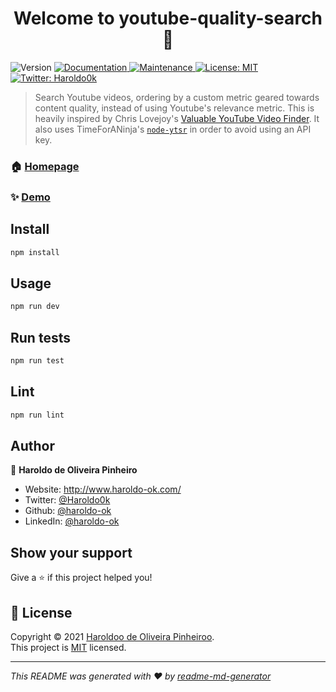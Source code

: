 <h1 align="center">Welcome to youtube-quality-search 👋</h1>
<p>
  <img alt="Version" src="https://img.shields.io/badge/version-0.0.2-blue.svg?cacheSeconds=2592000" />
  <a href="https://github.com/w3cj/express-api-starter#readme" target="_blank">
    <img alt="Documentation" src="https://img.shields.io/badge/documentation-yes-brightgreen.svg" />
  </a>
  <a href="https://github.com/w3cj/express-api-starter/graphs/commit-activity" target="_blank">
    <img alt="Maintenance" src="https://img.shields.io/badge/Maintained%3F-yes-green.svg" />
  </a>
  <a href="https://github.com/w3cj/express-api-starter/blob/master/LICENSE" target="_blank">
    <img alt="License: MIT" src="https://img.shields.io/github/license/haroldo-ok/youtube-quality-search" />
  </a>
  <a href="https://twitter.com/Haroldo0k" target="_blank">
    <img alt="Twitter: Haroldo0k" src="https://img.shields.io/twitter/follow/Haroldo0k.svg?style=social" />
  </a>
</p>

> Search Youtube videos, ordering by a custom metric geared towards content quality, instead of using Youtube's relevance metric.
> This is heavily inspired by Chris Lovejoy's [Valuable YouTube Video Finder](https://github.com/chris-lovejoy/YouTube-video-finder).
> It also uses TimeForANinja's [`node-ytsr`](https://github.com/TimeForANinja/node-ytsr) in order to avoid using an API key.

### 🏠 [Homepage](https://github.com/haroldo-ok/youtube-quality-search/)

### ✨ [Demo](https://youtube-quality-search.herokuapp.com/)

## Install

```sh
npm install
```

## Usage

```sh
npm run dev
```

## Run tests

```sh
npm run test
```

## Lint

```sh
npm run lint
```

## Author

👤 **Haroldo de Oliveira Pinheiro**

* Website: http://www.haroldo-ok.com/
* Twitter: [@Haroldo0k](https://twitter.com/Haroldo0k)
* Github: [@haroldo-ok](https://github.com/haroldo-ok)
* LinkedIn: [@haroldo-ok](https://linkedin.com/in/haroldo-ok)

## Show your support

Give a ⭐️ if this project helped you!

## 📝 License

Copyright © 2021 [Haroldoo de Oliveira Pinheiroo](https://github.com/haroldo-ok).<br />
This project is [MIT](https://github.com/w3cj/express-api-starter/blob/master/LICENSE) licensed.

***
_This README was generated with ❤️ by [readme-md-generator](https://github.com/kefranabg/readme-md-generator)_